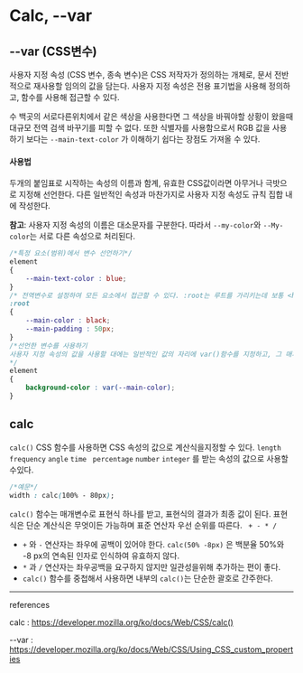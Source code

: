 # Calc, --var

## --var (CSS변수) 

사용자 지정 속성 (CSS 변수, 종속 변수)은 CSS 저작자가 정의하는 개체로, 문서 전반적으로 재사용할 임의의 값을 담는다. 사용자 지정 속성은 전용 표기법을 사용해 정의하고, 함수를 사용해 접근할 수 있다.

수 백곳의 서로다른위치에서 같은 색상을 사용한다면 그 색상을 바꿔야할 상황이 왔을때 대규모 전역 검색 바꾸기를 피할 수 없다. 또한 식별자를 사용함으로서 RGB 값을 사용하기 보다는 `--main-text-color` 가 이해하기 쉽다는 장점도 가져올 수 있다.

#### 사용법

두개의 붙임표로 시작하는 속성의 이름과 함계, 유효한 CSS값이라면 아무거나 극밧으로 지정해 선언한다. 다른 일반적인 속성과 마찬가지로 사용자 지정 속성도 규칙 집합 내에 작성한다.

**참고**: 사용자 지정 속성의 이름은 대소문자를 구분한다. 따라서 `--my-color`와 `--My-color`는 서로 다른 속성으로 처리된다.

```css
/*특정 요소(범위)에서 변수 선언하기*/
element
{
	--main-text-color : blue;
}
/* 전역변수로 설정하여 모든 요소에서 접근할 수 있다. :root는 루트를 가리키는데 보통 <html> 태그를 뜻한다. */
:root
{
    --main-color : black;
    --main-padding : 50px;
}
/*선언한 변수를 사용하기
사용자 지정 속성의 값을 사용할 대에는 일반적인 값의 자리에 var()함수를 지정하고, 그 매개변수로는 사용자 지정 속성의 이름을 적으면 된다.
*/
element
{
    background-color : var(--main-color);
}
```



## calc

`calc()` CSS 함수를 사용하면 CSS 속성의 값으로 계산식을지정할 수 있다. `length` `frequency` `angle` `time` ` percentage` `number` `integer` 를 받는 속성의 값으로 사용할 수있다. 

```css
/*예문*/
width : calc(100% - 80px);
```

`calc()` 함수는 매개변수로 표현식 하나를 받고, 표현식의 결과가 최종 값이 된다. 표현식은 단순 계산식은 무엇이든 가능하며 표준 연산자 우선 순위를 따른다. ` + - * /`

* `+` 와 `-` 연산자는 좌우에 공백이 있어야 한다. `calc(50% -8px)` 은 백분율 50%와 -8 px의 연속된 인자로 인식하여 유효하지 않다.
* `*` 과 `/`  연산자는 좌우공백을 요구하지 않지만 일관성을위해 추가하는 편이 좋다.
* `calc()` 함수를 중첩해서 사용하면 내부의 `calc()`는 단순한 괄호로 간주한다.

_____

references

calc : https://developer.mozilla.org/ko/docs/Web/CSS/calc()

--var : https://developer.mozilla.org/ko/docs/Web/CSS/Using_CSS_custom_properties

